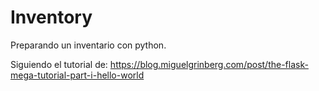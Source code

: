 # Inventory

Preparando un inventario con python.  

Siguiendo el tutorial de: https://blog.miguelgrinberg.com/post/the-flask-mega-tutorial-part-i-hello-world
